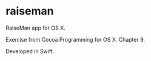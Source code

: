 # raiseman
RaiseMan app for OS X.

Exercise from Cocoa Programming for OS X. Chapter 9.

Developed in Swift.
